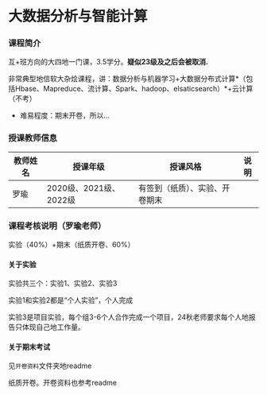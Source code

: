 # 大数据分析与智能计算

### 课程简介

互+班方向的大四地一门课，3.5学分。**疑似23级及之后会被取消.**

非常典型地信软大杂烩课程，讲：数据分析与机器学习+大数据分布式计算*（包括Hbase、Mapreduce、流计算、Spark、hadoop、elsaticsearch）*+云计算（不考）

- 难易程度：期末开卷，所以…

### 授课教师信息

| 教师姓名 | 授课年级               | 授课风格                       | 说明 |
| -------- | ---------------------- | ------------------------------ | ---- |
| 罗瑜     | 2020级、2021级、2022级 | 有签到（纸质）、实验、开卷期末 |      |

### 课程考核说明（罗瑜老师）

实验（40%）+期末（纸质开卷、60%）

#### 关于实验

实验共三个：实验1、实验2、实验3

实验1和实验2都是“个人实验”，个人完成

实验3是项目实验，每个组3-6个人合作完成一个项目，24秋老师要求每个人地报告只体现自己地工作量。

#### 关于期末考试

见`开卷资料`文件夹地readme

纸质开卷。开卷资料也参考readme

